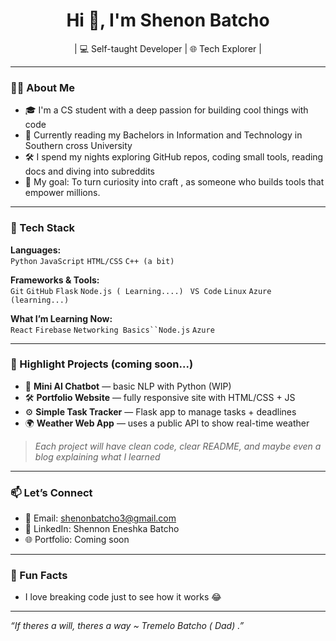<h1 align="center">Hi 👋, I'm Shenon Batcho</h1>
<p align="center">| 💻 Self-taught Developer | 🌐 Tech Explorer |  </p>

---

### 🙋‍♂️ About Me
- 🎓 I'm a CS student with a deep passion for building cool things with code
- 🌱 Currently reading my Bachelors in Information and Technology in Southern cross University
- 🛠️ I spend my nights exploring GitHub repos, coding small tools, reading docs and diving into subreddits 
- 🎯 My goal: To turn curiosity into craft , as someone who builds tools that empower millions.

---

### 💼 Tech Stack
**Languages:**  
`Python` `JavaScript` `HTML/CSS` `C++ (a bit)`

**Frameworks & Tools:**  
`Git` `GitHub` `Flask` `Node.js ( Learning....) ` `VS Code` `Linux` `Azure (learning...)`

**What I’m Learning Now:**  
`React` `Firebase` `Networking Basics``Node.js` `Azure `


---

### 📌 Highlight Projects (coming soon...)
- 🧠 **Mini AI Chatbot** — basic NLP with Python (WIP)
- 🛠️ **Portfolio Website** — fully responsive site with HTML/CSS + JS
- ⚙️ **Simple Task Tracker** — Flask app to manage tasks + deadlines
- 🌍 **Weather Web App** — uses a public API to show real-time weather

> *Each project will have clean code, clear README, and maybe even a blog explaining what I learned*

---

### 📫 Let’s Connect
- 📧 Email: shenonbatcho3@gmail.com
- 🔗 LinkedIn: Shennon Eneshka Batcho
- 🌐 Portfolio: Coming soon 

---

### 🧠 Fun Facts
- I love breaking code just to see how it works 😂

---

_“If theres a will, theres a way  ~ Tremelo Batcho ( Dad) .”_
